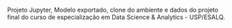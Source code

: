Projeto Jupyter, Modelo exportado, clone do ambiente e dados do projeto final do curso de especialização em Data Science & Analytics - USP/ESALQ. 
